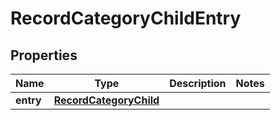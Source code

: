 
# RecordCategoryChildEntry

## Properties
Name | Type | Description | Notes
------------ | ------------- | ------------- | -------------
**entry** | [**RecordCategoryChild**](RecordCategoryChild.md) |  | 



